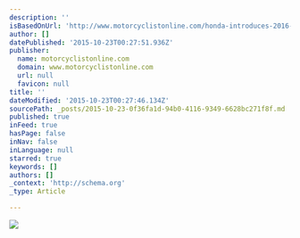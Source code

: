 ```yaml
---
description: ''
isBasedOnUrl: 'http://www.motorcyclistonline.com/honda-introduces-2016-vfr1200x-adventure-bike-first-look-motorcyclist-magazine-adv-bikes'
author: []
datePublished: '2015-10-23T00:27:51.936Z'
publisher:
  name: motorcyclistonline.com
  domain: www.motorcyclistonline.com
  url: null
  favicon: null
title: ''
dateModified: '2015-10-23T00:27:46.134Z'
sourcePath: _posts/2015-10-23-0f36fa1d-94b0-4116-9349-6628bc271f8f.md
published: true
inFeed: true
hasPage: false
inNav: false
inLanguage: null
starred: true
keywords: []
authors: []
_context: 'http://schema.org'
_type: Article

---
```

![](http://www.motorcyclistonline.com/sites/motorcyclistonline.com/files/styles/medium_1x_/public/images/2015/10/vfr1200x.jpg?itok=X6tg-2B_)